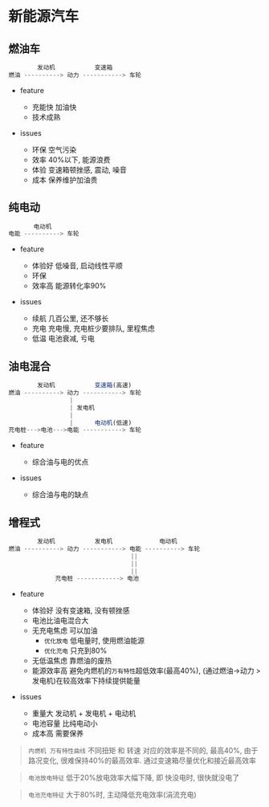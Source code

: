 # 新能源汽车

## 燃油车

```js
        发动机           变速箱
燃油 ----------> 动力 -----------> 车轮
```

- feature
  - 充能快 加油快
  - 技术成熟

- issues
  - 环保 空气污染
  - 效率 40%以下, 能源浪费
  - 体验 变速箱顿挫感, 震动, 噪音
  - 成本 保养维护加油贵

## 纯电动

```js
       电动机
电能 ----------> 车轮
```

- feature
  - 体验好 低噪音, 启动线性平顺
  - 环保
  - 效率高 能源转化率90%

- issues
  - 续航 几百公里, 还不够长
  - 充电 充电慢, 充电桩少要排队, 里程焦虑
  - 低温 电池衰减, 亏电

## 油电混合

```js
        发动机           变速箱(高速)
燃油 ----------> 动力 -----------> 车轮
                 |
                 | 发电机 
                 |
                 |      电动机(低速)
充电桩--->电池--->电能 -----------> 车轮
```

- feature
  - 综合油与电的优点

- issues
  - 综合油与电的缺点

## 增程式

```js
        发动机           发电机             电动机
燃油 ----------> 动力 -----------> 电能 ----------> 车轮
                                  ||
                                  ||
                                  ||
             充电桩 ------------> 电池
```

- feature
  - 体验好 没有变速箱, 没有顿挫感
  - 电池比油电混合大
  - 无充电焦虑 可以加油
    - `优化放电` 低电量时, 使用燃油能源
    - `优化充电` 只充到80%
  - 无低温焦虑 靠燃油的废热
  - 能源效率高 避免内燃机的`万有特性`超低效率(最高40%), (通过燃油->动力 >发电机)在较高效率下持续提供能量

- issues
  - 重量大 发动机 + 发电机 + 电动机
  - 电池容量 比纯电动小
  - 成本高 需要保养

> `内燃机 万有特性曲线` 不同扭矩 和 转速 对应的效率是不同的, 最高40%, 由于路况变化, 很难保持40%的最高效率. 通过变速箱尽量优化和接近最高效率

> `电池放电特征` 低于20%放电效率大幅下降, 即 快没电时, 很快就没电了

> `电池充电特征` 大于80%时, 主动降低充电效率(涓流充电)
